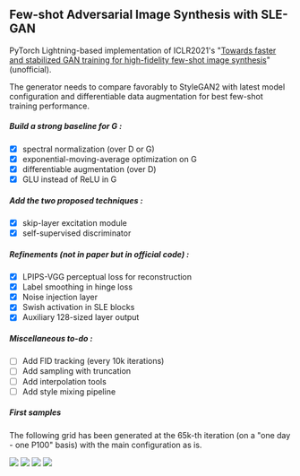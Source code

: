 ## Few-shot Adversarial Image Synthesis with SLE-GAN

PyTorch Lightning-based implementation of ICLR2021's "[Towards faster and stabilized GAN training for high-fidelity few-shot image synthesis](https://openreview.net/pdf?id=1Fqg133qRaI)" (unofficial).

The generator needs to compare favorably to StyleGAN2 with latest model configuration and differentiable data augmentation for best few-shot training performance.

##### Build a strong baseline for G :
- [x] spectral normalization (over D or G)
- [x] exponential-moving-average optimization on G
- [x] differentiable augmentation (over D)
- [x] GLU instead of ReLU in G

##### Add the two proposed techniques :
- [x] skip-layer excitation module
- [x] self-supervised discriminator

##### Refinements (not in paper but in official code) :
- [x] LPIPS-VGG perceptual loss for reconstruction
- [x] Label smoothing in hinge loss
- [x] Noise injection layer
- [x] Swish activation in SLE blocks
- [x] Auxiliary 128-sized layer output

##### Miscellaneous to-do :
- [ ] Add FID tracking (every 10k iterations)
- [ ] Add sampling with truncation
- [ ] Add interpolation tools
- [ ] Add style mixing pipeline

##### First samples

The following grid has been generated at the 65k-th iteration (on a "one day - one P100" basis) with the main configuration as is.

![](samples/flowers_0.png)
![](samples/flowers_1.png)
![](samples/flowers_2.png)
![](samples/flowers_3.png)
